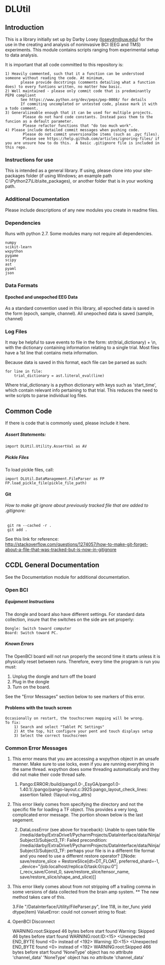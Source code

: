# DLUtil

## Introduction

This is a library initially set up by Darby Losey (loseydm@uw.edu) for the use in the creating and 
analysis of noninvasive BCI (EEG and TMS) experiments.  This module contains scripts
ranging from experimental setup to data analysis.

It is important that all code committed to this repository is:
    
    1) Heavily commented, such that it a function can be understood someone without reading the code. At minimum, 
           please provide docstrings (comments detailing what a function does) to every funtions written, no matter how basic.
    2) Well maintained - please only commit code that is predominantly PEP8 complient
           See https://www.python.org/dev/peps/pep-0008/ for details
           If commiting uncompleted or untested code, please mark it with a todo comment.
    3) Generalizeable enough that it can be used for multiple projects.
            Please do not hard code constants. Instead pass them to the funcion as a default parameter.
            Please refactor functions that "do too much work".
    4) Please include detailed commit messages when pushing code.
            Please do not commit unversionalbe items (such as .pyc files).
            Please see https://help.github.com/articles/ignoring-files/ if you are unsure how to do this.  A basic .gitignore file is included in this repo.
            

### Instructions for use

This is intended as a general library.  If using, please clone into your site-packages folder (if using Windows; an example path
C:\Python27\Lib\site_packages), or another folder that is in your working path.

            
### Additional Documentation
           
Please include descriptions of any new modules you create in readme files. 

### Dependencies
Runs with python 2.7.  Some modules many not require all dependencies. 

    numpy
    scikit-learn
    wxpython
    pygame
    scipy
    ast
    pyaml
    json

### Data Formats

#### Epoched and unepoched EEG Data

As a standard convention used in this library, all epoched data is saved in the form (epoch, sample, channel).
All unepoched data is saved (sample, channel)

### Log Files

It may be helpful to save events to file in the form: str(trial_dictionary) + \n, with the dictionary containing information relating to a single trial.
Most files have a 1st line that contains meta information.

Because data is saved in this format, each file can be parsed as such:
    
    for line in file:
        trial_dictionary = ast.literal_eval(line)

Where trial_dictionary is a python dictionary with keys such as 'start_time', which contain relevant info pertaining to that trial.
This reduces the need to write scripts to parse individual log files.

## Common Code

If there is code that is commonly used, please include it here.

##### Assert Statements:
    import DLUtil.Utility.AssertVal as AV

##### Pickle Files

To load pickle files, call:

    import DLUtil.DataManagement.FileParser as FP
    FP.load_pickle_file(pickle_file_path)

#### Git
###### How to make git ignore about previously tracked file that are added to .gitignore:


     git rm --cached -r .
     git add .

See this link for reference:
http://stackoverflow.com/questions/1274057/how-to-make-git-forget-about-a-file-that-was-tracked-but-is-now-in-gitignore

 
    

## CCDL General Documentation

See the Documentation module for additional documentation.

### Open BCI

##### Equipment Instructions
The dongle and board also have different settings.  For standard data collection, insure that the
switches on the side are set properly:

    Dongle: Switch toward computer
    Board: Switch toward PC.

##### Known Errors
The OpenBCI board will not run properly the second time it starts unless
it is physically reset between runs.  Therefore, every time the program is run you must:

   1. Unplug the dongle and turn off the board
   2. Plug in the dongle
   3. Turn on the board.

See the "Error Messages" section below to see markers of this error.

#### Problems with the touch screen

    Occasionally on restart, the touchscreen mapping will be wrong.
    To fix:
        1) Search and select "Tablet PC Settings"
        2) At the top, hit configure your pent and touch displays setup
        3) Select the correct touchscreen


### Common  Error Messages

1. This error means that you are accessing a wxpython object in an unsafe manner. Make sure to use locks, even if you are running everything in the same thread.
wxpython does some threading automatically and they did not make their code thread safe.


    1. Pango:ERROR:/build/pango1.0-_EsyGA/pango1.0-1.40.1/./pango/pango-layout.c:3925:pango_layout_check_lines: assertion failed: (!layout->log_attrs)

2. This error likely comes from specifying the directory and not the specific file for loading a TF object.
This provides a very long, complicated error message.  The portion shown below is the last segement.


    2. DataLossError (see above for traceback): Unable to open table file /media/darby/ExtraDrive1/PycharmProjects/DataInterface/data/Ninja/Subject3/Subject3_TF: Failed precondition: /media/darby/ExtraDrive1/PycharmProjects/DataInterface/data/Ninja/Subject3/Subject3_TF: perhaps your file is in a different file format and you need to use a different restore operator?
	 [[Node: save/restore_slice = RestoreSlice[dt=DT_FLOAT, preferred_shard=-1, _device="/job:localhost/replica:0/task:0/cpu:0"](_recv_save/Const_0, save/restore_slice/tensor_name, save/restore_slice/shape_and_slice)]]

3. This error likely comes about from not stripping off a trailing comma in some versions of data collected from the brain amp system.
    ** The new method takes care of this.


    3.File "/DataInterface/Utility/FileParser.py", line 118, in iter_func
    yield dtype(item)
    ValueError: could not convert string to float:


4. OpenBCI Disconnect


    WARNING:root:Skipped 46 bytes before start found
    Warning: Skipped 46 bytes before start found
    WARNING:root:ID:<15> <Unexpected END_BYTE found <0> instead of <192>
    Warning: ID:<15> <Unexpected END_BYTE found <0> instead of <192>
    WARNING:root:Skipped 466 bytes before start found
    'NoneType' object has no attribute 'channel_data' 'NoneType' object has no attribute 'channel_data'
